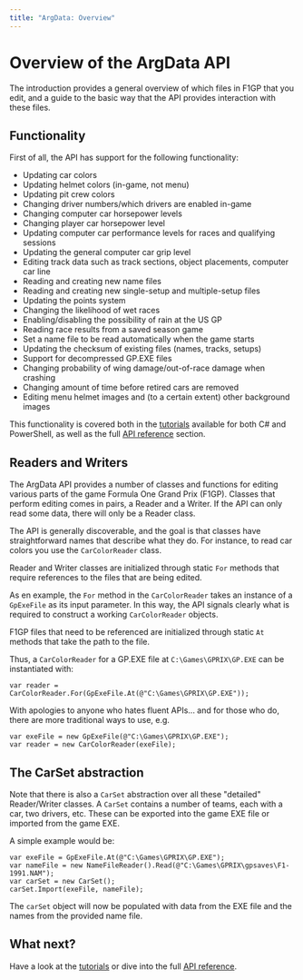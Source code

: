 ```yaml
---
title: "ArgData: Overview"
---
```


# Overview of the ArgData API

The introduction provides a general overview of which files in
F1GP that you edit, and a guide to
the basic way that the API provides interaction with these files.


## Functionality

First of all, the API has support for the following functionality:

* Updating car colors
* Updating helmet colors (in-game, not menu)
* Updating pit crew colors
* Changing driver numbers/which drivers are enabled in-game
* Changing computer car horsepower levels
* Changing player car horsepower level
* Updating computer car performance levels for races and qualifying sessions
* Updating the general computer car grip level
* Editing track data such as track sections, object placements, computer car line
* Reading and creating new name files
* Reading and creating new single-setup and multiple-setup files
* Updating the points system
* Changing the likelihood of wet races
* Enabling/disabling the possibility of rain at the US GP
* Reading race results from a saved season game
* Set a name file to be read automatically when the game starts
* Updating the checksum of existing files (names, tracks, setups)
* Support for decompressed GP.EXE files
* Changing probability of wing damage/out-of-race damage when crashing
* Changing amount of time before retired cars are removed
* Editing menu helmet images and (to a certain extent) other background images

This functionality is covered both in the
[tutorials](/argdata/tutorials/) available for
both C# and PowerShell, as well as the
full [API reference](/argdata/api/) section.


## Readers and Writers

The ArgData API provides a number of classes and functions for editing various parts
of the game Formula One Grand Prix (F1GP). Classes that perform editing
comes in pairs, a Reader and a Writer. If the API can only
read some data, there will only be a Reader class.

The API is generally discoverable, and the goal is that classes have straightforward names
that describe what they do. For instance, to read car colors you use the <code>CarColorReader</code> class.

Reader and Writer classes are initialized through static <code>For</code> methods that require
references to the files that are being edited.

As en example, the <code>For</code> method in the <code>CarColorReader</code> takes an instance of a <code>GpExeFile</code> as its
input parameter. In this way, the API signals clearly what is required to construct a working
<code>CarColorReader</code> objects.

F1GP files that need to be referenced are initialized through static <code>At</code> methods that take the
path to the file.

Thus, a <code>CarColorReader</code> for a GP.EXE file at <code>C:\Games\GPRIX\GP.EXE</code> can be instantiated with:

<pre>
<code class="language-csharp">var reader = CarColorReader.For(GpExeFile.At(&#64;&quot;C:\Games\GPRIX\GP.EXE&quot;));</code>
</pre>

With apologies to anyone who hates fluent APIs... and for those who do,
there are more traditional ways to use, e.g.

<pre>
<code class="language-csharp">var exeFile = new GpExeFile(&#64;&quot;C:\Games\GPRIX\GP.EXE&quot;);
var reader = new CarColorReader(exeFile);
</code></pre>


## The CarSet abstraction

Note that there is also a <code>CarSet</code> abstraction over all these "detailed" Reader/Writer classes.
A <code>CarSet</code> contains a number of teams, each with a car, two drivers, etc.
These can be exported into the game EXE file or imported from the game EXE.

A simple example would be:

<pre>
<code class="language-csharp">var exeFile = GpExeFile.At(&#64;&quot;C:\Games\GPRIX\GP.EXE&quot;);
var nameFile = new NameFileReader().Read(&#64;&quot;C:\Games\GPRIX\gpsaves\F1-1991.NAM&quot;);
var carSet = new CarSet();
carSet.Import(exeFile, nameFile);</code>
</pre>

The <code>carSet</code> object will now be populated with data from the EXE file and the names from the
provided name file.


## What next?

Have a look at the [tutorials](/argdata/tutorials/) or dive into
the full [API reference](/argdata/api/).
